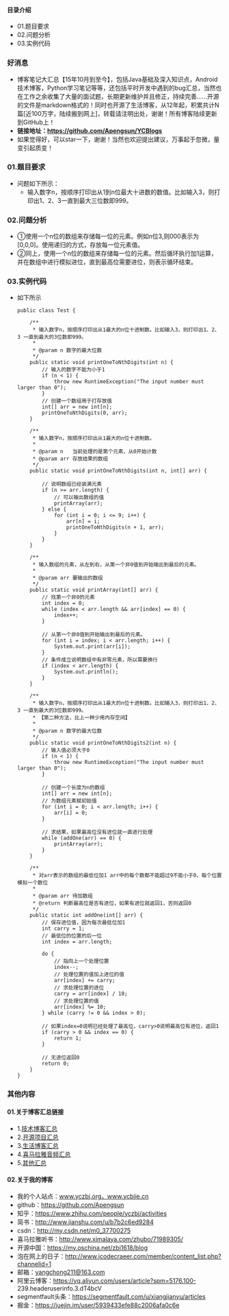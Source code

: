 #### 目录介绍
- 01.题目要求
- 02.问题分析
- 03.实例代码



### 好消息
- 博客笔记大汇总【15年10月到至今】，包括Java基础及深入知识点，Android技术博客，Python学习笔记等等，还包括平时开发中遇到的bug汇总，当然也在工作之余收集了大量的面试题，长期更新维护并且修正，持续完善……开源的文件是markdown格式的！同时也开源了生活博客，从12年起，积累共计N篇[近100万字，陆续搬到网上]，转载请注明出处，谢谢！所有博客陆续更新到GitHub上！
- **链接地址：https://github.com/Apengsun/YCBlogs**
- 如果觉得好，可以star一下，谢谢！当然也欢迎提出建议，万事起于忽微，量变引起质变！






### 01.题目要求
- 问题如下所示：
    - 输入数字n，按顺序打印出从1到n位最大十进数的数值。比如输入3，则打印出1、2、3一直到最大三位数即999。



### 02.问题分析
- ①使用一个n位的数组来存储每一位的元素。例如n位3,则000表示为\[0,0,0\]。使用递归的方式，存放每一位元素值。
- ②同上，使用一个n位的数组来存储每一位的元素。然后循环执行加1运算，并在数组中进行模拟进位，直到最高位需要进位，则表示循环结束。



### 03.实例代码
- 如下所示
    ```
    public class Test {  
      
        /** 
         * 输入数字n，按顺序打印出从1最大的n位十进制数。比如输入3，则打印出1、2、3 一直到最大的3位数即999。 
         * 
         * @param n 数字的最大位数 
         */  
        public static void printOneToNthDigits(int n) {  
            // 输入的数字不能为小于1  
            if (n < 1) {  
                throw new RuntimeException("The input number must larger than 0");  
            }  
            // 创建一个数组用于打存放值  
            int[] arr = new int[n];  
            printOneToNthDigits(0, arr);  
        }  
      
        /** 
         * 输入数字n，按顺序打印出从1最大的n位十进制数。 
         * 
         * @param n   当前处理的是第个元素，从0开始计数 
         * @param arr 存放结果的数组 
         */  
        public static void printOneToNthDigits(int n, int[] arr) {  
      
            // 说明数组已经装满元素  
            if (n >= arr.length) {  
                // 可以输出数组的值  
                printArray(arr);  
            } else {   
                for (int i = 0; i <= 9; i++) {  
                    arr[n] = i;  
                    printOneToNthDigits(n + 1, arr);  
                }  
            }  
        }  
      
        /** 
         * 输入数组的元素，从左到右，从第一个非0值到开始输出到最后的元素。 
         * 
         * @param arr 要输出的数组 
         */  
        public static void printArray(int[] arr) {  
            // 找第一个非0的元素  
            int index = 0;  
            while (index < arr.length && arr[index] == 0) {  
                index++;  
            }  
      
            // 从第一个非0值到开始输出到最后的元素。  
            for (int i = index; i < arr.length; i++) {  
                System.out.print(arr[i]);  
            }  
            // 条件成立说明数组中有非零元素，所以需要换行  
            if (index < arr.length) {  
                System.out.println();  
            }  
        }  
      
        /** 
         * 输入数字n，按顺序打印出从1最大的n位十进制数。比如输入3，则打印出1、2、3 一直到最大的3位数即999。 
         * 【第二种方法，比上一种少用内存空间】 
         * 
         * @param n 数字的最大位数 
         */  
        public static void printOneToNthDigits2(int n) {  
            // 输入值必须大于0  
            if (n < 1) {  
                throw new RuntimeException("The input number must larger than 0");  
            }  
      
            // 创建一个长度为n的数组  
            int[] arr = new int[n];  
            // 为数组元素赋初始值  
            for (int i = 0; i < arr.length; i++) {  
                arr[i] = 0;  
            }  
      
            // 求结果，如果最高位没有进位就一直进行处理  
            while (addOne(arr) == 0) {  
                printArray(arr);  
            }  
        }  
      
        /** 
         * 对arr表示的数组的最低位加1 arr中的每个数都不能超过9不能小于0，每个位置模拟一个数位 
         * 
         * @param arr 待加数组 
         * @return 判断最高位是否有进位，如果有进位就返回1，否则返回0 
         */  
        public static int addOne(int[] arr) {  
            // 保存进位值，因为每次最低位加1  
            int carry = 1;  
            // 最低位的位置的后一位  
            int index = arr.length;  
      
            do {  
                // 指向上一个处理位置  
                index--;  
                // 处理位置的值加上进位的值  
                arr[index] += carry;  
                // 求处理位置的进位  
                carry = arr[index] / 10;  
                // 求处理位置的值  
                arr[index] %= 10;  
            } while (carry != 0 && index > 0);  
      
            // 如果index=0说明已经处理了最高位，carry>0说明最高位有进位，返回1  
            if (carry > 0 && index == 0) {  
                return 1;  
            }  
      
            // 无进位返回0  
            return 0;  
        }   
    } 
    ```



### 其他内容
#### 01.关于博客汇总链接
- 1.[技术博客汇总](https://www.jianshu.com/p/614cb839182c)
- 2.[开源项目汇总](https://blog.csdn.net/m0_37700275/article/details/80863574)
- 3.[生活博客汇总](https://blog.csdn.net/m0_37700275/article/details/79832978)
- 4.[喜马拉雅音频汇总](https://www.jianshu.com/p/f665de16d1eb)
- 5.[其他汇总](https://www.jianshu.com/p/53017c3fc75d)



#### 02.关于我的博客
- 我的个人站点：www.yczbj.org，www.ycbjie.cn
- github：https://github.com/Apengsun
- 知乎：https://www.zhihu.com/people/yczbj/activities
- 简书：http://www.jianshu.com/u/b7b2c6ed9284
- csdn：http://my.csdn.net/m0_37700275
- 喜马拉雅听书：http://www.ximalaya.com/zhubo/71989305/
- 开源中国：https://my.oschina.net/zbj1618/blog
- 泡在网上的日子：http://www.jcodecraeer.com/member/content_list.php?channelid=1
- 邮箱：yangchong211@163.com
- 阿里云博客：https://yq.aliyun.com/users/article?spm=5176.100- 239.headeruserinfo.3.dT4bcV
- segmentfault头条：https://segmentfault.com/u/xiangjianyu/articles
- 掘金：https://juejin.im/user/5939433efe88c2006afa0c6e










